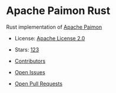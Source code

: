 # Apache Paimon Rust

Rust implementation of [Apache Paimon](https://paimon.apache.org/)


- License: [Apache License 2.0](https://spdx.org/licenses/Apache-2.0.html)
- Stars: [123](https://github.com/apache/paimon-rust/stargazers)


- [Contributors](https://github.com/apache/paimon-rust/graphs/contributors)
- [Open Issues](https://github.com/apache/paimon-rust/issues?q=sort%3Aupdated-desc+is%3Aissue+is%3Aopen)
- [Open Pull Requests](https://github.com/apache/paimon-rust/pulls?q=sort%3Aupdated-desc+is%3Apr+is%3Aopen)
